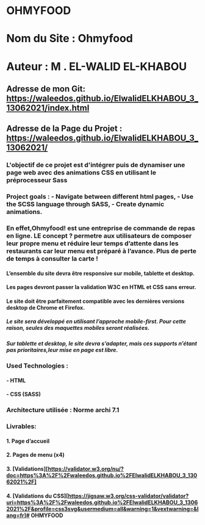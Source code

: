 # OHMYFOOD
# Nom du Site : Ohmyfood
# Auteur : M . EL-WALID  EL-KHABOU

## Adresse de mon Git: https://waleedos.github.io/ElwalidELKHABOU_3_13062021/index.html
## Adresse de la Page du Projet : https://waleedos.github.io/ElwalidELKHABOU_3_13062021/

### L'objectif de ce projet est d'intégrer puis de dynamiser une page web avec des animations CSS en utilisant le préprocesseur Sass
### Project goals : - Navigate between different html pages, - Use the SCSS language through SASS, - Create dynamic animations.

### En effet,Ohmyfood! est une entreprise de commande de repas en ligne. LE concept ? permetre aux utilisateurs de composer leur propre menu et réduire leur temps d’attente dans les restaurants car leur menu est préparé à l’avance. Plus de perte de temps à consulter la carte !

#### L’ensemble du site devra être responsive sur mobile, tablette et desktop. 
#### Les pages devront passer la validation W3C en HTML et CSS sans erreur.
#### Le site doit être parfaitement compatible avec les dernières versions desktop de Chrome et Firefox.

##### Le site sera développé en utilisant l’approche mobile-first. Pour cette raison, seules des maquettes mobiles seront réalisées.

##### Sur tablette et desktop, le site devra s’adapter, mais ces supports n’étant pas prioritaires,leur mise en page est libre.


### Used  Technologies :

####    - HTML
####    - CSS (SASS)

### Architecture utilisée : Norme archi 7.1


### Livrables: 
####    1. Page d’accueil
####    2. Pages de menu (x4)
####    3. [Validations][https://validator.w3.org/nu/?doc=https%3A%2F%2Fwaleedos.github.io%2FElwalidELKHABOU_3_13062021%2F]
####    4. [Validations du CSS][https://jigsaw.w3.org/css-validator/validator?uri=https%3A%2F%2Fwaleedos.github.io%2FElwalidELKHABOU_3_13062021%2F&profile=css3svg&usermedium=all&warning=1&vextwarning=&lang=fr]# OHMYFOOD
